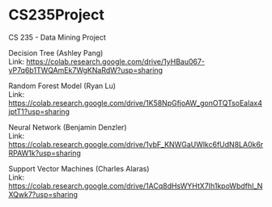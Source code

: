 # CS235Project
CS 235 - Data Mining Project

Decision Tree (Ashley Pang)  
Link: https://colab.research.google.com/drive/1yHBau067-yP7q6b1TWQAmEk7WgKNaRdW?usp=sharing

Random Forest Model (Ryan Lu)  
Link: https://colab.research.google.com/drive/1K58NpGfjoAW_gonOTQTsoEaIax4jptT1?usp=sharing

Neural Network (Benjamin Denzler)  
Link: https://colab.research.google.com/drive/1ybF_KNWGaUWlkc6fUdN8LA0k6rRPAW1k?usp=sharing

Support Vector Machines (Charles Alaras)  
Link: https://colab.research.google.com/drive/1ACq8dHsWYHtX7Ih1kpoWbdfhI_NXQwk7?usp=sharing

